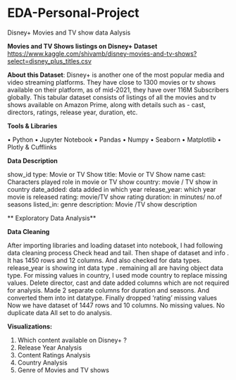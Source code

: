 # EDA-Personal-Project
Disney+ Movies and TV show data Aalysis

**Movies and TV Shows listings on Disney+  Dataset**
https://www.kaggle.com/shivamb/disney-movies-and-tv-shows?select=disney_plus_titles.csv

**About this Dataset**: Disney+ is another one of the most popular media and video streaming platforms. They have close to 1300 movies or tv shows available on their platform, as of mid-2021, they have over 116M Subscribers globally. This tabular dataset consists of listings of all the movies and tv shows available on Amazon Prime, along with details such as - cast, directors, ratings, release year, duration, etc.

**Tools & Libraries**

• Python • Jupyter Notebook • Pandas • Numpy • Seaborn • Matplotlib • Plotly & Cufflinks

**Data Description**

show_id
type: Movie or TV Show
title: Movie or TV Show name
cast: Characters played role in movie or TV show
country: movie / TV show in country
date_added: data added in which year
release_year: which year movie is released
rating: movie/TV show rating
duration: in minutes/ no.of seasons
listed_in: genre
description: Movie /TV show description


**
Exploratory Data Analysis**

**Data Cleaning**

After importing libraries and loading dataset into notebook, I had following data cleaning process
Check head and tail. Then shape of dataset and info .
It has 1450 rows and 12 columns. And also checked for data types. release_year is showing int data type . remaining all are having object data type.
For missing values in country, I used mode country to replace missing values. Delete director, cast and date added columns which are not required for analysis.
Made 2 separate columns for duration and seasons. And converted them into int datatype.
Finally dropped ‘rating’ missing values
Now we have dataset of 1447 rows and 10 columns. No missing values. No duplicate data
All set to do analysis.

**Visualizations:**

1.	Which content available on Disney+  ?
2.	Release Year Analysis
3.	Content Ratings Analysis
4.	Country Analysis
5.	Genre of Movies and TV shows

